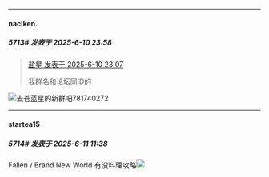 ﻿
*****

####  naclken.  
##### 5713#       发表于 2025-6-10 23:58

<blockquote><a href="httphttps://stage1st.com/2b/forum.php?mod=redirect&amp;goto=findpost&amp;pid=67915787&amp;ptid=2045114" target="_blank">盐星 发表于 2025-6-10 23:07</a>

我群名和论坛同ID的</blockquote>
<img src="https://static.stage1st.com/image/smiley/face2017/031.png" referrerpolicy="no-referrer">去苍蓝星的新群吧781740272


*****

####  startea15  
##### 5714#       发表于 2025-6-11 11:38

Fallen / Brand New World 有没料理攻略<img src="https://static.stage1st.com/image/smiley/face2017/072.png" referrerpolicy="no-referrer">


